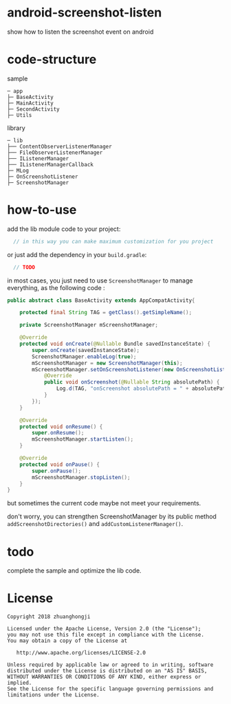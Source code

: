 # android-screenshot-listen
show how to listen the screenshot event on android

# code-structure
sample
```
─ app
├─ BaseActivity
├─ MainActivity
├─ SecondActivity
├─ Utils
```

library
```
─ lib
├── ContentObserverListenerManager
├── FileObserverListenerManager
├── IListenerManager
├── IListenerManagerCallback
├─ MLog
├─ OnScreenshotListener
├─ ScreenshotManager
```

# how-to-use
add the lib module code to your project:   
```java
  // in this way you can make maximum customization for you project
```

or just add the dependency in your `build.gradle`:
```groovy
  // TODO
```

in most cases, you just need to use `ScreenshotManager` to manage everything, as the following code :
```java
public abstract class BaseActivity extends AppCompatActivity{

    protected final String TAG = getClass().getSimpleName();

    private ScreenshotManager mScreenshotManager;

    @Override
    protected void onCreate(@Nullable Bundle savedInstanceState) {
        super.onCreate(savedInstanceState);
        ScreenshotManager.enableLog(true);
        mScreenshotManager = new ScreenshotManager(this);
        mScreenshotManager.setOnScreenshotListener(new OnScreenshotListener() {
            @Override
            public void onScreenshot(@Nullable String absolutePath) {
                Log.d(TAG, "onScreenshot absolutePath = " + absolutePath);
            }
        });
    }

    @Override
    protected void onResume() {
        super.onResume();
        mScreenshotManager.startListen();
    }

    @Override
    protected void onPause() {
        super.onPause();
        mScreenshotManager.stopListen();
    }
}
```

but sometimes the current code maybe not meet your requirements.  

don't worry, you can strengthen ScreenshotManager by its public method `addScreenshotDirectories()` and `addCustomListenerManager()`.

# todo
complete the sample and optimize the lib code.

# License
```
Copyright 2018 zhuanghongji

Licensed under the Apache License, Version 2.0 (the "License");
you may not use this file except in compliance with the License.
You may obtain a copy of the License at

   http://www.apache.org/licenses/LICENSE-2.0

Unless required by applicable law or agreed to in writing, software
distributed under the License is distributed on an "AS IS" BASIS,
WITHOUT WARRANTIES OR CONDITIONS OF ANY KIND, either express or implied.
See the License for the specific language governing permissions and
limitations under the License.
```
